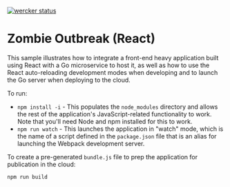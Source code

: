 [![wercker status](https://app.wercker.com/status/3a6aa103e41cdd120a30f7775c482449/m "wercker status")](https://app.wercker.com/project/bykey/3a6aa103e41cdd120a30f7775c482449)

# Zombie Outbreak (React)

This sample illustrates how to integrate a front-end heavy application built using React with a Go microservice to host it, as well as how to
use the React auto-reloading development modes when developing and to launch the Go server when deploying to the cloud.

To run:

* `npm install -i` - This populates the `node_modules` directory and allows the rest of the application's JavaScript-related functionality to work. Note that you'll need Node and npm installed for this to work.
* `npm run watch` - This launches the application in "watch" mode, which is the name of a script defined in the `package.json` file that is an alias for launching the Webpack development server.

To create a pre-generated `bundle.js` file to prep the application for publication in the cloud:

`npm run build`
